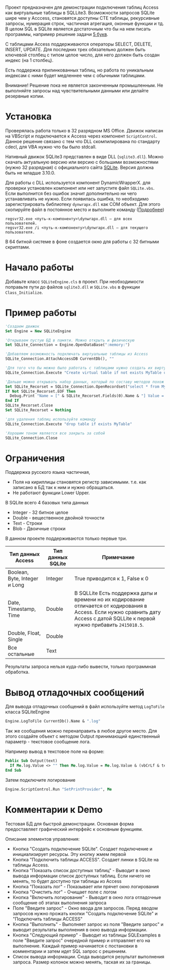Проект предназначен для демонстрации подключения таблиц Access как виртуальные таблицы в SQLLite3. 
Возможности запросов SQLite шире чем у Acccess, становятся доступны CTE таблицы, рекурсивные запросы, нумерация строк, частичная агрегация, оконные функции и тд. В целом SQL в SQLite является достаточным что бы на нем писать программы, например решение задачи [5 букв](https://github.com/VASilaev/5symbol).   

С таблицами Аccess поддерживаются операторы SELECT, DELETE, INSERT, UPDATE. Для последних трех обязательно должен быть ключевой столбец с типом целое число, для него должен быть создан индекс (на 1 столбец).

Есть поддержка прилинкованных таблиц, но работа по уникальным индексам с ними будет медленнее чем с обычными таблицами.

Внимание! Решение пока не является законченным промышленным. Не выполняйте запросы над чувствительными данными или делайте резервные копии. 

# Установка 

Проверялась работа только в 32 разрядном MS Office. Движок написан на VBScript и подключается к Access через компонент `ScriptControl`. Данное решение связано с тем что DLL скомпилирована по стандарту cdecl, для VBA нужно что бы было stdcall.   

Нативный движок SQLite3 представлен в виде DLL (`sqlite3.dll`). Можно скачать актуальную версию или версию с большими возможностями (нужно 32 разрядная) с официального сайта [SQLite](https://www.sqlite.org/download.html). Версия должна быть не младше 3.10.0.

Для работы с DLL используется компонент DynamicWrapperX. для проверки установлен компонент или нет запустите файл `SQLite.vbs`. Если выполнится без ошибок значит дополнительно ни чего устанавливать не нужно.
Если появилась ошибка, то необходимо зарегистрировать библиотеку `dynwrapx.dll` как COM объект. Для этого скопируйте файл в постоянное место и выполните команду ([Подробнее](https://dynwrapx.script-coding.com/dwx/pages/registration.php))

```
regsvr32.exe <путь-к-компоненту>\dynwrapx.dll — для всех пользователей.
regsvr32.exe /i <путь-к-компоненту>\dynwrapx.dll — для текущего пользователя.
```

В 64 битной системе в фоне создается окно для работы с 32 битными скриптами.

# Начало работы

Добавьте класс `SQLiteEngine.cls` в проект. При необходимости поправьте пути до файлов `sqlite3.dll` и `SQLite.vbs` в функции `Class_Initialize`.

# Пример работы

```vb
'Создаем движок
Set Engine = New SQLiteEngine

'Открываем пустую БД в памяти. Можно открыть и физическую
Set SQLite_Connection = Engine.OpenDataBase(":memory:")

'Добавляем возможность подключать виртуальные таблицы из Access
SQLite_Connection.AttachAccessDB CurrentDb(), ""

'Для того что бы можно было работать с таблицами нужно создать их виртуальную копию
SQLite_Connection.Execute "Create virtual table if not exists MyTable using Access(MyTable)"

'Дальше можно открывать набор данных, который по составу методов похож на обычный Recordset
Set SQLite_Recorset = SQLite_Connection.OpenRecordset("select * from MyTable", 0)
If Not SQLite_Recorset.EOF Then
  Debug.Print "Name = [" & SQLite_Recorset.Fields(0).Name & "] Value = [" & SQLite_Recorset.Fields(0).Value & "]"
End If
SQLite_Recorset.Close
Set SQLite_Recorset = Nothing

'для удаления таблиц используйте команду 
SQLite_Connection.Execute "drop table if exists MyTable"

'Хорошим тоном является все закрыть за собой
SQLite_Connection.Close  

```

# Ограничения 

Поддержка русского языка частичная, 
 - Поля на кириллицы становятся регистр зависимыми. т.е. как записано в БД так к ним и нужно обращаться.
 - Не работают функции Lower Upper.

В SQLite всего 4 базовых типа данных

 - Integer - 32 битное целое
 - Double - вещественное двойной точности 
 - Text - Строки
 - Blob - Двоичные строки

В данном проекте поддерживаются только первые три.

|Тип данных Access|Тип данных SQLite|Примечание|
|-----|------|-------|
|Boolean, Byte, Integer и Long| Integer| True приводится к 1, False к 0
|Date, Timestamp, Time|Double|В SQLLite Есть поддержка даты и времени но их кодирование отличается от кодирования в Access. Если нужно сравнить дату Access с датой SQLLite к первой нужно прибавить `2415018.5`.
|Double, Float, Single|Double|
|Все остальные|Text|

Результаты запроса нельзя куда-либо вывести, только программная обработка. 

# Вывод отладочных сообщений

Для вывода отладочных сообщений в файл используйте метод `LogToFile` класса SQLiteEngine

```vb
Engine.LogToFile CurrentDb().Name & ".log"
```

Так же сообщения можно перенаправить в любое другое место. Для этого создайте объект с методом Output принимающий единственный параметр - текстовое сообщение лога.

Например вывод в текстовое поле на форме:

```vb
Public Sub Output(text)
  If Me.log.Value <> "" Then Me.log.Value = Me.log.Value & (vbCrLf & text) Else Me.log.Value = Me.log.Value & text
End Sub
```

Затем подключите логирование

```vb
Engine.ScriptControl.Run "SetPrintProvider", Me
```

# Комментарии к Demo

Тестовая БД для быстрой демонстрации. Основная форма предоставляет графический интерфейс к основным функциям. 

Описание элементов управления:

- Кнопка "Создать подключение SQLite". Создает подключение и инициализирует ресурсы. Эту кнопку жмем первой
- Кнопка "Подключить таблицы ACCESS". Создает линки в SQLite на таблицы Access. 
- Кнопка "Показать список доступных таблиц" - Выводит в окно вывода информации список доступных таблиц. Если ничего не менять, то будет доступно три таблицы из Access
- Кнопка "Показать лог" - Показывает или прячет окно логирования
- Кнопка "Очистить лог" - Очищает поле с логом
- Кнопка "Включить логирование" - Выводит в окно лога отладочные сообщение об этапах выполнения запроса
- Поле "Введите запрос" - Окно ввода для запросов. Перед вводом запросов нужно прожать кнопки "Создать подключение SQLite" и "Подключить таблицы ACCESS"
- Кнопка "Выполнить" - Выполняет запрос из поля "Введите запрос" и выводит результаты выполнения в окно вывода информации. 
- Кнопка "Следующий пример" - Выводит из таблицы SQLExamples в поле "Введите запрос" очередной пример и отправляет его на выполнение. Каждый пример начинается с постановки в комментарии и затем идет SQL запрос с решением.
- Список вывода информации. Сюда выводится результат выполнения запроса. Размер колонок можно менять, таская их за границы. 